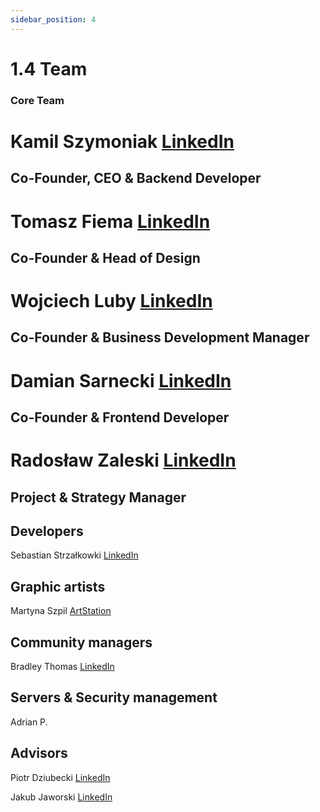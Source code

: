 ```yaml
---
sidebar_position: 4
---
```


# 1.4 Team

### Core Team

# Kamil Szymoniak <a href="https://www.linkedin.com/in/kamil-szymoniak/">LinkedIn</a>
## Co-Founder, CEO & Backend Developer

# Tomasz Fiema <a href="https://www.linkedin.com/in/tomaszfiema/">LinkedIn</a>
## Co-Founder & Head of Design

# Wojciech Luby <a href="https://www.linkedin.com/in/wojciech-luby/">LinkedIn</a>
## Co-Founder & Business Development Manager

# Damian Sarnecki <a href="https://www.linkedin.com/in/damiansarnecki/">LinkedIn</a>
## Co-Founder & Frontend Developer

# Radosław Zaleski <a href="https://www.linkedin.com/in/radoslaw-zaleski-562271a3/">LinkedIn</a>
## Project & Strategy Manager


## Developers

Sebastian Strzałkowki <a href="https://www.linkedin.com/in/sebastianstrzalkowski/">LinkedIn</a>

## Graphic artists

Martyna Szpil <a href="https://www.artstation.com/kajuart">ArtStation</a>

## Community managers

Bradley Thomas <a href="https://www.linkedin.com/in/bradley-thomas-66469a9b/">LinkedIn</a>

## Servers & Security management

Adrian P.

## Advisors

Piotr Dziubecki <a href="https://www.linkedin.com/in/piotrdziubecki/">LinkedIn</a>

Jakub Jaworski <a href="https://www.linkedin.com/in/jjaworskii/">LinkedIn</a>
